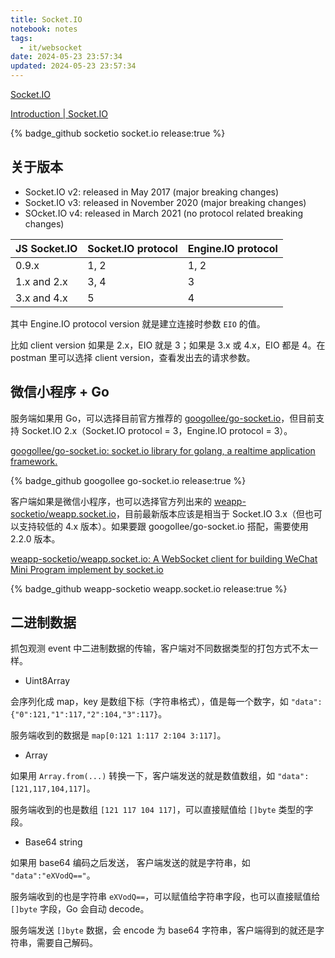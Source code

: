 ```yaml
---
title: Socket.IO
notebook: notes
tags:
  - it/websocket
date: 2024-05-23 23:57:34
updated: 2024-05-23 23:57:34
---
```

[Socket.IO](https://socket.io/)

[Introduction | Socket.IO](https://socket.io/docs/v4/)

{% badge_github socketio socket.io release:true %}

## 关于版本

- Socket.IO v2: released in May 2017 (major breaking changes)
- Socket.IO v3: released in November 2020 (major breaking changes)
- SOcket.IO v4: released in March 2021 (no protocol related breaking changes)

JS Socket.IO | Socket.IO protocol | Engine.IO protocol
---------|----------|---------
 0.9.x | 1, 2 | 1, 2
 1.x and 2.x | 3, 4 | 3
 3.x and 4.x | 5 | 4

其中 Engine.IO protocol version 就是建立连接时参数 `EIO` 的值。

比如 client version 如果是 2.x，EIO 就是 3；如果是 3.x 或 4.x，EIO 都是 4。在 postman 里可以选择 client version，查看发出去的请求参数。

## 微信小程序 + Go

服务端如果用 Go，可以选择目前官方推荐的 [googollee/go-socket.io](https://github.com/googollee/go-socket.io)，但目前支持 Socket.IO 2.x（Socket.IO protocol = 3，Engine.IO protocol = 3）。

[googollee/go-socket.io: socket.io library for golang, a realtime application framework.](https://github.com/googollee/go-socket.io)

{% badge_github googollee go-socket.io release:true %}

客户端如果是微信小程序，也可以选择官方列出来的 [weapp-socketio/weapp.socket.io](https://github.com/weapp-socketio/weapp.socket.io)，目前最新版本应该是相当于 Socket.IO 3.x（但也可以支持较低的 4.x 版本）。如果要跟 googollee/go-socket.io 搭配，需要使用 2.2.0 版本。

[weapp-socketio/weapp.socket.io: A WebSocket client for building WeChat Mini Program implement by socket.io](https://github.com/weapp-socketio/weapp.socket.io)

{% badge_github weapp-socketio weapp.socket.io release:true %}

## 二进制数据

抓包观测 event 中二进制数据的传输，客户端对不同数据类型的打包方式不太一样。

- Uint8Array

会序列化成 map，key 是数组下标（字符串格式），值是每一个数字，如 `"data":{"0":121,"1":117,"2":104,"3":117}`。

服务端收到的数据是 `map[0:121 1:117 2:104 3:117]`。

- Array

如果用 `Array.from(...)` 转换一下，客户端发送的就是数值数组，如 `"data":[121,117,104,117]`。

服务端收到的也是数组 `[121 117 104 117]`，可以直接赋值给 `[]byte` 类型的字段。

- Base64 string

如果用 base64 编码之后发送， 客户端发送的就是字符串，如 `"data":"eXVodQ=="`。

服务端收到的也是字符串 `eXVodQ==`，可以赋值给字符串字段，也可以直接赋值给 `[]byte` 字段，Go 会自动 decode。

服务端发送 `[]byte` 数据，会 encode 为 base64 字符串，客户端得到的就还是字符串，需要自己解码。
